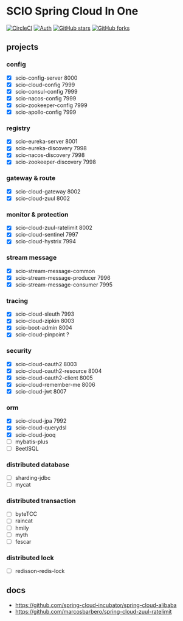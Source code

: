 # SCIO Spring Cloud In One
[![CircleCI](https://circleci.com/gh/rench/scio.svg?style=svg)](https://circleci.com/gh/rench/scio)
[![Auth](https://img.shields.io/badge/Author-Wang.ch-blue.svg)](https://xuankejia.cn)
[![GitHub stars](https://img.shields.io/github/stars/rench/scio.svg?style=social&label=Stars)](https://github.com/rench/scio)
[![GitHub forks](https://img.shields.io/github/forks/rench/scio.svg?style=social&label=Fork)](https://github.com/rench/scio)

## projects
### config
- [x] scio-config-server 8000
- [x] scio-cloud-config 7999
- [x] scio-consul-config 7999
- [x] scio-nacos-config 7999
- [x] scio-zookeeper-config 7999
- [x] scio-apollo-config 7999

### registry
- [x] scio-eureka-server 8001
- [x] scio-eureka-discovery 7998
- [x] scio-nacos-discovery 7998
- [x] scio-zookeeper-discovery 7998

### gateway & route
- [x] scio-cloud-gateway 8002
- [x] scio-cloud-zuul 8002

### monitor & protection
- [x] scio-cloud-zuul-ratelimit 8002
- [x] scio-cloud-sentinel 7997
- [x] scio-cloud-hystrix 7994

### stream message

- [x] scio-stream-message-common
- [x] scio-stream-message-producer 7996
- [x] scio-stream-message-consumer 7995

### tracing
- [x] scio-cloud-sleuth 7993
- [x] scio-cloud-zipkin 8003
- [x] scio-boot-admin 8004
- [x] scio-cloud-pinpoint ?

### security
- [x] scio-cloud-oauth2 8003
- [x] scio-cloud-oauth2-resource 8004
- [x] scio-cloud-oauth2-client 8005
- [x] scio-cloud-remember-me 8006
- [x] scio-cloud-jwt 8007

### orm
- [x] scio-cloud-jpa 7992
- [x] scio-cloud-querydsl
- [x] scio-cloud-jooq
- [ ] mybatis-plus
- [ ] BeetlSQL

### distributed database
- [ ] sharding-jdbc
- [ ] mycat

### distributed transaction
- [ ] byteTCC
- [ ] raincat
- [ ] hmily
- [ ] myth
- [ ] fescar

### distributed lock
- [ ] redisson-redis-lock





## docs

- https://github.com/spring-cloud-incubator/spring-cloud-alibaba
- https://github.com/marcosbarbero/spring-cloud-zuul-ratelimit